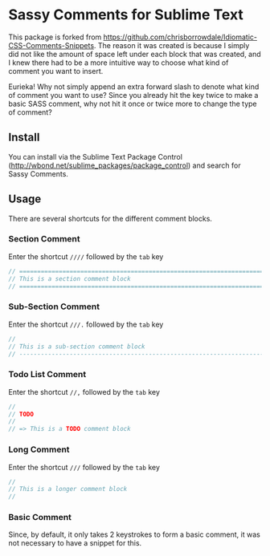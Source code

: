 Sassy Comments for Sublime Text 
=============================================

This package is forked from https://github.com/chrisborrowdale/Idiomatic-CSS-Comments-Snippets. The reason it was created is because 
I simply did not like the amount of space left under each block that was created, and I knew there had to be a more intuitive way to choose what kind of comment you want to insert.

Eurieka! Why not simply append an extra forward slash to denote what kind of comment you want to use? Since you already hit the key twice to make a basic SASS comment, why not hit it once or twice more to change the type of comment?

## Install

You can install via the Sublime Text Package Control (http://wbond.net/sublime_packages/package_control) and search for Sassy Comments.

## Usage

There are several shortcuts for the different comment blocks.

### Section Comment

Enter the shortcut `////` followed by the `tab` key

``` sass
// ==========================================================================
// This is a section comment block
// ==========================================================================
```

### Sub-Section Comment

Enter the shortcut `///.` followed by the `tab` key

``` sass
//
// This is a sub-section comment block
// --------------------------------------------------------------------------
```

### Todo List Comment
Enter the shortcut `//,` followed by the `tab` key

``` sass
//
// TODO
//
// => This is a TODO comment block
```

### Long Comment

Enter the shortcut `///` followed by the `tab` key

``` sass
//
// This is a longer comment block
//
```

### Basic Comment
Since, by default, it only takes 2 keystrokes to form a basic comment, it was not necessary to have a snippet for this.
